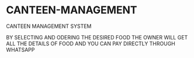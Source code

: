# CANTEEN-MANAGEMENT
CANTEEN MANAGEMENT SYSTEM


BY SELECTING AND ODERING THE DESIRED FOOD THE OWNER WILL GET ALL THE DETAILS OF FOOD AND YOU CAN PAY DIRECTLY THROUGH WHATSAPP

